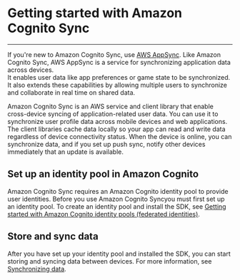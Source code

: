 # Getting started with Amazon Cognito Sync<a name="getting-started-with-cognito-sync"></a>

****  
If you're new to Amazon Cognito Sync, use [AWS AppSync](https://aws.amazon.com/appsync/)\. Like Amazon Cognito Sync, AWS AppSync is a service for synchronizing application data across devices\.  
It enables user data like app preferences or game state to be synchronized\. It also extends these capabilities by allowing multiple users to synchronize and collaborate in real time on shared data\.

Amazon Cognito Sync is an AWS service and client library that enable cross\-device syncing of application\-related user data\. You can use it to synchronize user profile data across mobile devices and web applications\. The client libraries cache data locally so your app can read and write data regardless of device connectivity status\. When the device is online, you can synchronize data, and if you set up push sync, notify other devices immediately that an update is available\.

## Set up an identity pool in Amazon Cognito<a name="set-up-an-identity-pool"></a>

Amazon Cognito Sync requires an Amazon Cognito identity pool to provide user identities\. Before you use Amazon Cognito Syncyou must first set up an identity pool\. To create an identity pool and install the SDK, see [Getting started with Amazon Cognito identity pools \(federated identities\)](getting-started-with-identity-pools.md)\.

## Store and sync data<a name="store-and-sync-data"></a>

After you have set up your identity pool and installed the SDK, you can start storing and syncing data between devices\. For more information, see [Synchronizing data](synchronizing-data.md)\.